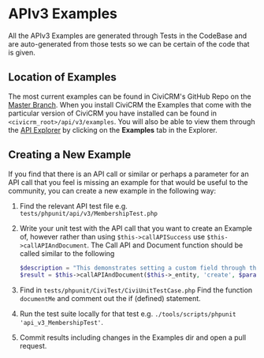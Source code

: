 # APIv3 Examples

All the APIv3 Examples are generated through Tests in the CodeBase and are auto-generated from those tests so we can be certain of the code that is given. 

## Location of Examples

The most current examples can be found in CiviCRM's GitHub Repo on the [Master Branch](https://github.com/civicrm/civicrm-core/tree/master/api/v3/examples). When you install CiviCRM the Examples that come with the particular version of CiviCRM you have installed can be found in `<civicrm_root>/api/v3/examples`. You will also be able to view them through the [API Explorer](api/index.md#api-explorer) by clicking on the **Examples** tab in the Explorer.

## Creating a New Example

If you find that there is an API call or similar or perhaps a parameter for an API call that you feel is missing an example for that would be useful to the community, you can create a new example in the following way:

1. Find the relevant API test file e.g. `tests/phpunit/api/v3/MembershipTest.php`
2. Write your unit test with the API call that you want to create an Example of, however rather than using `$this->callAPISuccess` use `$this->callAPIAndDocument`. The Call API and Document function should be called similar to the following

    ```php
    $description = "This demonstrates setting a custom field through the API.";
    $result = $this->callAPIAndDocument($this->_entity, 'create', $params, __FUNCTION__, __FILE__, $description);
    ```

3. Find in `tests/phpunit/CiviTest/CiviUnitTestCase.php` Find the function `documentMe` and comment out the if (defined) statement.
4. Run the test suite locally for that test e.g. `./tools/scripts/phpunit 'api_v3_MembershipTest'`.
5. Commit results including changes in the Examples dir and open a pull request.
